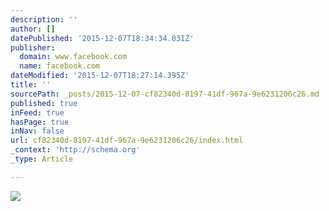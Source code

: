 ```yaml
---
description: ''
author: []
datePublished: '2015-12-07T18:34:34.831Z'
publisher:
  domain: www.facebook.com
  name: facebook.com
dateModified: '2015-12-07T18:27:14.395Z'
title: ''
sourcePath: _posts/2015-12-07-cf82340d-8197-41df-967a-9e6231206c26.md
published: true
inFeed: true
hasPage: true
inNav: false
url: cf82340d-8197-41df-967a-9e6231206c26/index.html
_context: 'http://schema.org'
_type: Article

---
```

![](https://scontent-arn2-1.xx.fbcdn.net/hphotos-xaf1/v/t1.0-9/11899984_10206174466693087_2724671852320594525_n.jpg?oh=9b8f6f0744c45c465b983328f6cb04e8&oe=56EDE607)